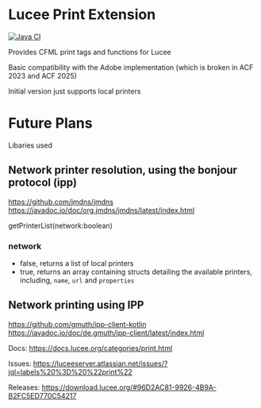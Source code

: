 # Lucee Print Extension

[![Java CI](https://github.com/lucee/extension-print/actions/workflows/main.yml/badge.svg)](https://github.com/lucee/extension-print/actions/workflows/main.yml)

Provides CFML print tags and functions for Lucee

Basic compatibility with the Adobe implementation (which is broken in ACF 2023 and ACF 2025)

Initial version just supports local printers

# Future Plans

Libaries used

## Network printer resolution, using the bonjour protocol (ipp)

https://github.com/jmdns/jmdns
https://javadoc.io/doc/org.jmdns/jmdns/latest/index.html

getPrinterList(network:boolean)

### network

- false, returns a list of local printers
- true, returns an array containing structs detailing the available printers, including, `name`, `url` and `properties`

## Network printing using IPP

https://github.com/gmuth/ipp-client-kotlin
https://javadoc.io/doc/de.gmuth/ipp-client/latest/index.html

Docs: https://docs.lucee.org/categories/print.html

Issues: https://luceeserver.atlassian.net/issues/?jql=labels%20%3D%20%22print%22

Releases: https://download.lucee.org/#96D2AC81-9926-4B9A-B2FC5ED770C54217
